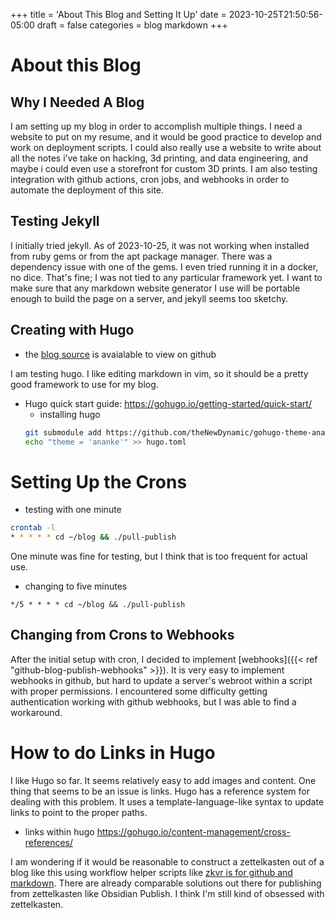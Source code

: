 +++
title = 'About This Blog and Setting It Up'
date = 2023-10-25T21:50:56-05:00
draft = false
categories = blog markdown
+++

# About this Blog

## Why I Needed A Blog
I am setting up my blog in order to accomplish multiple things.
I need a website to put on my resume, and it would be good practice to develop and work on deployment scripts.
I could also really use a website to write about all the notes i’ve take on hacking, 3d printing, and data engineering, and maybe i could even use a storefront for custom 3D prints.
I am also testing integration with github actions, cron jobs, and webhooks in order to automate the deployment of this site.

## Testing Jekyll
I initially tried jekyll. 
As of 2023-10-25, it was not working when installed from ruby gems or from the apt package manager.
There was a dependency issue with one of the gems.
I even tried running it in a docker, no dice.
That's fine; I was not tied to any particular framework yet.
I want to make sure that any markdown website generator I use will be portable enough to build the page on a server, and jekyll seems too sketchy.

## Creating with Hugo
- the [blog source](https://github.com/nicholas-long/blog) is avaialable to view on github

I am testing hugo.
I like editing markdown in vim, so it should be a pretty good framework to use for my blog.
- Hugo quick start guide: https://gohugo.io/getting-started/quick-start/
  - installing hugo
  ```bash
  git submodule add https://github.com/theNewDynamic/gohugo-theme-ananke.git themes/ananke
  echo "theme = 'ananke'" >> hugo.toml
  ```

# Setting Up the Crons

- testing with one minute
```bash
crontab -l
* * * * * cd ~/blog && ./pull-publish
```

One minute was fine for testing, but I think that is too frequent for actual use.

- changing to five minutes
```crontab
*/5 * * * * cd ~/blog && ./pull-publish
```

## Changing from Crons to Webhooks
After the initial setup with cron, I decided to implement [webhooks]({{< ref "github-blog-publish-webhooks" >}}).
It is very easy to implement webhooks in github, but hard to update a server's webroot within a script with proper permissions.
I encountered some difficulty getting authentication working with github webhooks, but I was able to find a workaround.

# How to do Links in Hugo
I like Hugo so far. It seems relatively easy to add images and content.
One thing that seems to be an issue is links. Hugo has a reference system for dealing with this problem.
It uses a template-language-like syntax to update links to point to the proper paths.

- links within hugo https://gohugo.io/content-management/cross-references/

I am wondering if it would be reasonable to construct a zettelkasten out of a blog like this using workflow helper scripts like [zkvr is for github and markdown](https://github.com/nicholas-long/zkvr).
There are already comparable solutions out there for publishing from zettelkasten like Obsidian Publish.
I think I'm still kind of obsessed with zettelkasten.
